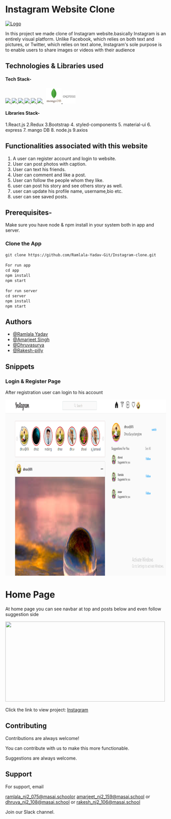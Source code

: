 # Instagram Website Clone

<a href="https://www.instagram.com//">![Logo](https://www.instagram.com/static/images/web/mobile_nav_type_logo.png/735145cfe0a4.png)</a>

In this project we made clone of Instagram website.basically Instagram is an entirely visual platform. Unlike Facebook, which relies on both text and pictures, or Twitter, which relies on text alone, Instagram's sole purpose is to enable users to share images or videos with their audience

## Technologies & Libraries used

#### Tech Stack-

<p align="left">
    <a href="https://www.w3.org/html/" target="_blank"> <img src="https://img.icons8.com/color/48/000000/html-5.png"/> </a>
    <a href="https://www.w3schools.com/css/" target="_blank"> <img src="https://img.icons8.com/color/48/000000/css3.png"/> </a>
    <a href="https://developer.mozilla.org/en-US/docs/Web/JavaScript" target="_blank"> <img src="https://img.icons8.com/color/48/000000/javascript.png"/> </a>
    <a href="https://reactjs.org/" target="_blank"> <img src="https://img.icons8.com/color/48/000000/react-native.png"/> </a>
    <a href="https://redux.js.org" target="_blank"> <img src="https://img.icons8.com/color/48/000000/redux.png"/> </a>    
    <!-- <a href="https://getbootstrap.com" target="_blank"> <img src="https://img.icons8.com/color/48/000000/bootstrap.png"/> </a>  -->
    <a style="padding-right:8px;" href="https://nodejs.org" target="_blank"> <img src="https://img.icons8.com/color/48/000000/nodejs.png"/> </a>
     <a href="https://www.mongodb.com/" target="_blank"> <img src="https://raw.githubusercontent.com/devicons/devicon/master/icons/mongodb/mongodb-original-wordmark.svg" alt="mongodb" width="48" height="48"/> </a>
     <a href="https://expressjs.com" target="_blank"> <img src="https://raw.githubusercontent.com/devicons/devicon/master/icons/express/express-original-wordmark.svg" alt="express" width="40" height="40"/> </a>
    
</p>

#### Libraries Stack-
1.React.js
2.Redux
3.Bootstrap
4. styled-components
5. material-ui
6. express 
7. mango DB
8. node.js
9.axios


## Functionalities associated with this website

1. A user can register account and login to website.
2. User can post photos with caption.
3. User can text his friends.
4. User can comment and like a post.
5. User can follow the people whom they like.
6. user can post his story and see others story as well.
7. user can update his profile name, username,bio etc.
8. user can see saved posts.

## Prerequisites-

Make sure you have node & npm install in your system both in app and server. 

### Clone the App

```
git clone https://github.com/Ramlala-Yadav-Git/Instagram-clone.git

For run app 
cd app
npm install
npm start

for run server
cd server
npm install
npm start
```


## Authors

- [@Ramlala Yadav](https://github.com/Ramlala-Yadav-Git)
- [@Amarjeet Singh](https://github.com/ajkarnawal0001)
- [@Dhruvasurya](https://github.com/dhruva-surya)
- [@Rakesh-pilly](https://github.com/Rakesh-pilly)

## Snippets

<p>
<h3>Login & Register Page</h3>
<p>After registration user can login to his account</p> 
  <img src="https://github.com/Ramlala-Yadav-Git/Instagram-clone/blob/main/app/src/Image/productImages/Screenshot%202021-10-04%20102835.png" width="720" height="550">
 <h1>Home Page</h1>
 <p>At home page you can see navbar at top and posts below and even follow suggestion side</p>
<img src="https://cdn.hashnode.com/res/hashnode/image/upload/v1633268287011/AK0tel34l.png" width="500" height="250">
 </p>
 
 Click the link to view project: 
 <a href="">Instagram</a>
  


## Contributing

Contributions are always welcome!

You can contribute with us to make this more functionable.

Suggestions are always welcome.
  
## Support

For support, email  

ramlala_nj2_075@masai.schoolor
amarjeet_nj2_159@masai.school or
dhruva_nj2_108@masai.school or
rakesh_nj2_106@masai.school

Join our Slack channel.

